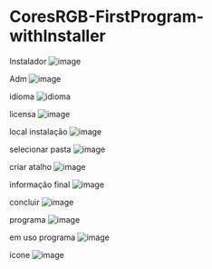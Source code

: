 # CoresRGB-FirstProgram-withInstaller

Instalador
![image](https://user-images.githubusercontent.com/70340981/103492895-ee542c80-4e0c-11eb-8265-1407bbb06e39.png)

Adm
![image](https://user-images.githubusercontent.com/70340981/103492909-03c95680-4e0d-11eb-80fb-fc2e0244bc0a.png)

idioma
![idioma](https://user-images.githubusercontent.com/70340981/103492960-5b67c200-4e0d-11eb-8053-c745e12d6bf2.png)

licensa
![image](https://user-images.githubusercontent.com/70340981/103492978-6b7fa180-4e0d-11eb-89e0-c30f23abf2ed.png)

local instalação
![image](https://user-images.githubusercontent.com/70340981/103492985-7803fa00-4e0d-11eb-85b7-ddeaf5c5eff7.png)

selecionar pasta
![image](https://user-images.githubusercontent.com/70340981/103492997-87834300-4e0d-11eb-8eca-3c9c396cf1f1.png)

criar atalho
![image](https://user-images.githubusercontent.com/70340981/103493002-94079b80-4e0d-11eb-855a-50eecf87398d.png)

informação final
![image](https://user-images.githubusercontent.com/70340981/103493013-a2ee4e00-4e0d-11eb-986b-903cf4089a8d.png)

concluir
![image](https://user-images.githubusercontent.com/70340981/103493019-af72a680-4e0d-11eb-8c6c-9b1468f0e5f5.png)

programa
![image](https://user-images.githubusercontent.com/70340981/103493033-c0231c80-4e0d-11eb-999f-2fb035d01fb8.png)

em uso programa
![image](https://user-images.githubusercontent.com/70340981/103493042-cc0ede80-4e0d-11eb-9158-523bf54d5e59.png)

icone
![image](https://user-images.githubusercontent.com/70340981/103493045-d9c46400-4e0d-11eb-9966-e53e07809600.png)



